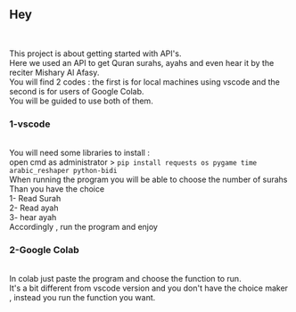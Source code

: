 <h2>Hey</h2></br>

This project is about getting started with API's.</br>
Here we used an API to get Quran surahs, ayahs and even hear it by the reciter Mishary Al Afasy.</br>
You will find 2 codes : the first is for local machines using vscode and the second is for users of Google Colab.</br>
You will be guided to use both of them.</br>
<h3>1-vscode</h3></br>
You will need some libraries to install :</br>
open cmd as administrator > <code>pip install requests os pygame time arabic_reshaper python-bidi </code></br>
When running the program you will be able to choose the number of surahs</br>
Than you have the choice </br>
1- Read Surah</br>
2- Read ayah</br>
3- hear ayah</br>
Accordingly , run the program and enjoy </br>
<h3>2-Google Colab</h3></br>
In colab just paste the program and choose the function to run.</br>
It's a bit different from vscode version and you don't have the choice maker , instead you run the function you want.</br>
